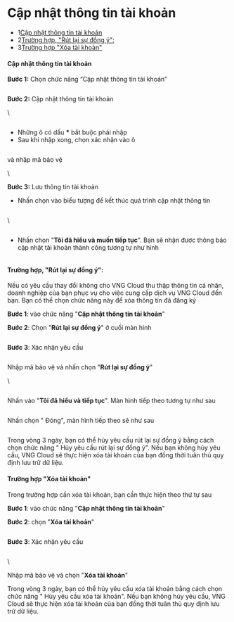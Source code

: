 # Cập nhật thông tin tài khoản

* 1[Cập nhật thông tin tài khoản](https://docs.vngcloud.vn/pages/viewpage.action?pageId=31556041#C%E1%BA%ADpnh%E1%BA%ADtth%C3%B4ngtint%C3%A0ikho%E1%BA%A3n-C%E1%BA%ADpnh%E1%BA%ADtth%C3%B4ngtint%C3%A0ikho%E1%BA%A3n)
* 2[Trường hợp, "Rút lại sự đồng ý":](https://docs.vngcloud.vn/pages/viewpage.action?pageId=31556041#C%E1%BA%ADpnh%E1%BA%ADtth%C3%B4ngtint%C3%A0ikho%E1%BA%A3n-Tr%C6%B0%E1%BB%9Dngh%E1%BB%A3p,%22R%C3%BAtl%E1%BA%A1is%E1%BB%B1%C4%91%E1%BB%93ng%C3%BD%22:)
* 3[Trường hợp "Xóa tài khoản"](https://docs.vngcloud.vn/pages/viewpage.action?pageId=31556041#C%E1%BA%ADpnh%E1%BA%ADtth%C3%B4ngtint%C3%A0ikho%E1%BA%A3n-Tr%C6%B0%E1%BB%9Dngh%E1%BB%A3p%22X%C3%B3at%C3%A0ikho%E1%BA%A3n%22)

#### **Cập nhật thông tin tài khoản** <a href="#capnhatthongtintaikhoan-capnhatthongtintaikhoan" id="capnhatthongtintaikhoan-capnhatthongtintaikhoan"></a>

**Bước 1:** Chọn chức năng “Cập nhật thông tin tài khoản”



<figure><img src="https://docs.vngcloud.vn/download/attachments/31556041/image2023-10-17_15-6-12.png?version=1&#x26;modificationDate=1697529973000&#x26;api=v2" alt=""><figcaption></figcaption></figure>



**Bước 2:** Cập nhật thông tin tài khoản

\


<figure><img src="https://docs.vngcloud.vn/download/attachments/31556041/image2023-10-17_15-8-20.png?version=1&#x26;modificationDate=1697530101000&#x26;api=v2" alt=""><figcaption></figcaption></figure>

* Những ô có dấu **\*** bắt buộc phải nhập
* Sau khi nhập xong, chọn xác nhận vào ô

<figure><img src="https://docs.vngcloud.vn/download/attachments/31556041/image2021-6-24_17-33-22.png?version=1&#x26;modificationDate=1624530804000&#x26;api=v2" alt=""><figcaption></figcaption></figure>

và nhập mã bảo vệ&#x20;

\


**Bước 3:** Lưu thông tin tài khoản

*   Nhấn chọn vào biểu tượng   để kết thúc quá trình cập nhật thông tin

    <figure><img src="https://docs.vngcloud.vn/download/thumbnails/31556041/image2021-6-24_17-34-25.png?version=1&#x26;modificationDate=1624530867000&#x26;api=v2" alt=""><figcaption></figcaption></figure>

\


<figure><img src="https://docs.vngcloud.vn/download/attachments/31556041/image2023-10-17_15-20-51.png?version=1&#x26;modificationDate=1697530852000&#x26;api=v2" alt=""><figcaption></figcaption></figure>

* Nhấn chọn "**Tôi đã hiểu và muốn tiếp tục**". Bạn sẽ nhận được thông báo cập nhật tài khoản thành công tương tự như hình



<figure><img src="https://docs.vngcloud.vn/download/attachments/31556041/image2023-10-17_15-22-5.png?version=1&#x26;modificationDate=1697530926000&#x26;api=v2" alt=""><figcaption></figcaption></figure>



#### Trường hợp, "**Rút lại sự đồng ý**": <a href="#capnhatthongtintaikhoan-truonghop-rutlaisudongy" id="capnhatthongtintaikhoan-truonghop-rutlaisudongy"></a>

Nếu có yêu cầu thay đổi không cho VNG Cloud thu thập thông tin cá nhân, doanh nghiệp của bạn phục vụ cho việc cung cấp dịch vụ VNG Cloud đến bạn. Bạn có thể chọn chức năng này để xóa thông tin đã đăng ký

**Bước 1**: vào chức năng "**Cập nhật thông tin tài khoản**"

**Bước 2**: Chọn "**Rút lại sự đồng ý**" ở cuối màn hình

<figure><img src="https://docs.vngcloud.vn/download/attachments/31556041/image2023-10-17_15-27-26.png?version=1&#x26;modificationDate=1697531247000&#x26;api=v2" alt=""><figcaption></figcaption></figure>

**Bước 3**: Xác nhận yêu cầu

<figure><img src="https://docs.vngcloud.vn/download/attachments/31556041/image2023-10-17_15-28-48.png?version=1&#x26;modificationDate=1697531330000&#x26;api=v2" alt=""><figcaption></figcaption></figure>

Nhập mã bảo vệ và nhấn chọn "**Rút lại sự đồng ý**"

\


<figure><img src="https://docs.vngcloud.vn/download/attachments/31556041/image2023-10-17_15-28-4.png?version=1&#x26;modificationDate=1697531285000&#x26;api=v2" alt=""><figcaption></figcaption></figure>

Nhấn vào "**Tôi đã hiểu và tiếp tục**". Màn hình tiếp theo tương tự như sau

<figure><img src="https://docs.vngcloud.vn/download/attachments/31556041/image2023-10-17_16-50-31.png?version=1&#x26;modificationDate=1697536232000&#x26;api=v2" alt=""><figcaption></figcaption></figure>

Nhấn chọn " Đóng", màn hình tiếp theo sẽ như sau

&#x20;

<figure><img src="https://docs.vngcloud.vn/download/attachments/31556041/image2023-10-17_16-51-45.png?version=1&#x26;modificationDate=1697536306000&#x26;api=v2" alt=""><figcaption></figcaption></figure>

Trong vòng 3 ngày, bạn có thể hủy yêu cầu rút lại sự đồng ý bằng cách chọn chức năng " Hủy yêu cầu rút lại sự đồng ý". Nếu bạn không hủy yêu cầu, VNG Cloud sẽ thực hiện xóa tài khoản của bạn đồng thời tuân thủ quy định lưu trữ dữ liệu.&#x20;

#### Trường hợp "**Xóa tài khoản**" <a href="#capnhatthongtintaikhoan-truonghop-xoataikhoan" id="capnhatthongtintaikhoan-truonghop-xoataikhoan"></a>

Trong trường hợp cần xóa tài khoản, bạn cần thực hiện theo thứ tự sau

**Bước 1**: vào chức năng "**Cập nhật thông tin tài khoản**"

**Bước 2**: chọn "**Xóa tài khoản**"

<figure><img src="https://docs.vngcloud.vn/download/attachments/31556041/image2023-10-17_16-17-17.png?version=1&#x26;modificationDate=1697534238000&#x26;api=v2" alt=""><figcaption></figcaption></figure>

**Bước 3**: Xác nhận yêu cầu

<figure><img src="https://docs.vngcloud.vn/download/attachments/31556041/image2023-10-17_16-19-57.png?version=1&#x26;modificationDate=1697534398000&#x26;api=v2" alt=""><figcaption></figcaption></figure>

\


Nhập mã bảo vệ và chọn "**Xóa tài khoản**"

Trong vòng 3 ngày, bạn có thể hủy yêu cầu xóa tài khoản bằng cách chọn chức năng " Hủy yêu cầu xóa tài khoản". Nếu bạn không hủy yêu cầu, VNG Cloud sẽ thực hiện xóa tài khoản của bạn đồng thời tuân thủ quy định lưu trữ dữ liệu.&#x20;
